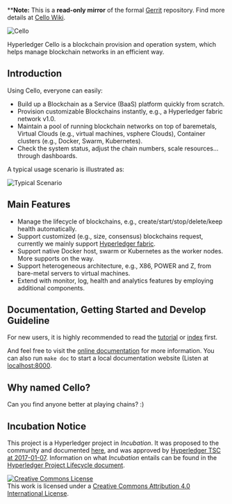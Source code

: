 ****Note:** This is a **read-only mirror** of the formal [Gerrit](https://gerrit.hyperledger.org/r/#/admin/projects/cello) repository. Find more details at [Cello Wiki](https://wiki.hyperledger.org/projects/cello).

![Cello](docs/imgs/logo.png)

Hyperledger Cello is a blockchain provision and operation system, which helps manage blockchain networks in an efficient way.

## Introduction
Using Cello, everyone can easily:

* Build up a Blockchain as a Service (BaaS) platform quickly from scratch.
* Provision customizable Blockchains instantly, e.g., a Hyperledger fabric network v1.0.
* Maintain a pool of running blockchain networks on top of baremetals, Virtual Clouds (e.g., virtual machines, vsphere Clouds), Container clusters (e.g., Docker, Swarm, Kubernetes).
* Check the system status, adjust the chain numbers, scale resources... through dashboards.

A typical usage scenario is illustrated as:

![Typical Scenario](docs/imgs/scenario.png)

## Main Features
* Manage the lifecycle of blockchains, e.g., create/start/stop/delete/keep health automatically.
* Support customized (e.g., size, consensus) blockchains request, currently we mainly support [Hyperledger fabric](https://github.com/hyperledger/fabric).
* Support native Docker host, swarm or Kubernetes as the worker nodes. More supports on the way.
* Support heterogeneous architecture, e.g., X86, POWER and Z, from bare-metal servers to virtual machines.
* Extend with monitor, log, health and analytics features by employing additional components.

## Documentation, Getting Started and Develop Guideline
For new users, it is highly recommended to read the [tutorial](docs/tutorial.md) or [index](docs/index.md) first.

And feel free to visit the [online documentation](http://cello.readthedocs.io/en/latest/) for more information. You can also run `make doc` to start a local documentation website (Listen at [localhost:8000](http://127.0.0.1:8000).

## Why named Cello?
Can you find anyone better at playing chains? :)

## Incubation Notice
This project is a Hyperledger project in _Incubation_. It was proposed to the community and documented [here](https://docs.google.com/document/d/1E2i5GRqWsIag7KTxjQ_jQdDiWcuikv3KqXeuw7NaceM/edit), and was approved by [Hyperledger TSC at 2017-01-07](https://lists.hyperledger.org/pipermail/hyperledger-tsc/2017-January/000535.html). Information on what _Incubation_ entails can be found in the [Hyperledger Project Lifecycle document](https://goo.gl/4edNRc).

<a rel="license" href="http://creativecommons.org/licenses/by/4.0/"><img alt="Creative Commons License" style="border-width:0" src="https://i.creativecommons.org/l/by/4.0/88x31.png" /></a><br />This work is licensed under a <a rel="license" href="http://creativecommons.org/licenses/by/4.0/">Creative Commons Attribution 4.0 International License</a>.
